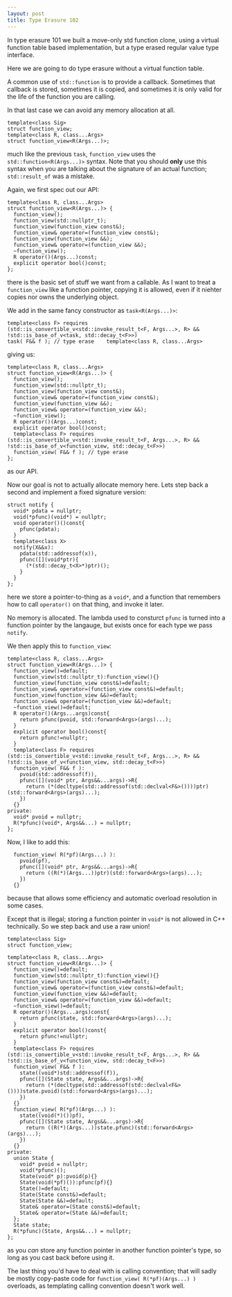 ```yaml
---
layout: post
title: Type Erasure 102
---
```


In type erasure 101 we built a move-only std function clone, using a virtual function table based implementation, but a type erased regular value type interface.

Here we are going to do type erasure without a virtual function table.

A common use of `std::function` is to provide a callback.  Sometimes that callback is stored, sometimes it is copied, and sometimes it is only valid for the life of the function you are calling.

In that last case we can avoid any memory allocation at all.

    template<class Sig>
    struct function_view;
    template<class R, class...Args>
    struct function_view<R(Args...)>;
much like the previous `task`, `function_view` uses the `std::function<R(Args...)>` syntax.  Note that you should **only** use this syntax when you are talking about the signature of an actual function; `std::result_of` was a mistake.

Again, we first spec out our API:

    template<class R, class...Args>
    struct function_view<R(Args...)> {
      function_view();
      function_view(std::nullptr_t);
      function_view(function_view const&);
      function_view& operator=(function_view const&);
      function_view(function_view &&);
      function_view& operator=(function_view &&);
      ~function_view();
      R operator()(Args...)const;
      explicit operator bool()const;
    };
there is the basic set of stuff we want from a callable.  As I want to treat a `function_view` like a function pointer, copying it is allowed, even if it niehter copies nor owns the underlying object.

We add in the same fancy constructor as `task<R(Args...)>`:

    template<class F> requires (std::is_convertible_v<std::invoke_result_t<F, Args...>, R> && !std::is_base_of_v<task, std::decay_t<F>>)
    task( F&& f ); // type erase    template<class R, class...Args>
giving us:

    template<class R, class...Args>
    struct function_view<R(Args...)> {
      function_view();
      function_view(std::nullptr_t);
      function_view(function_view const&);
      function_view& operator=(function_view const&);
      function_view(function_view &&);
      function_view& operator=(function_view &&);
      ~function_view();
      R operator()(Args...)const;
      explicit operator bool()const;
      template<class F> requires (std::is_convertible_v<std::invoke_result_t<F, Args...>, R> && !std::is_base_of_v<function_view, std::decay_t<F>>)
      function_view( F&& f ); // type erase
    };
as our API.

Now our goal is not to actually allocate memory here.  Lets step back a second and implement a fixed signature version:

    struct notify {
      void* pdata = nullptr;
      void(*pfunc)(void*) = nullptr;
      void operator()()const{
        pfunc(pdata);
      }
      template<class X>
      notify(X&&x):
        pdata(std::addressof(x)),
        pfunc([](void*ptr){
          (*(std::decay_t<X>*)ptr)();
        }
      }
    };
here we store a pointer-to-thing as a `void*`, and a function that remembers how to call `operator()` on that thing, and invoke it later.

No memory is allocated.  The lambda used to consturct `pfunc` is turned into a function pointer by the langauge, but exists once for each type we pass `notify`.

We then apply this to `function_view`:

    template<class R, class...Args>
    struct function_view<R(Args...)> {
      function_view()=default;
      function_view(std::nullptr_t):function_view(){}
      function_view(function_view const&)=default;
      function_view& operator=(function_view const&)=default;
      function_view(function_view &&)=default;
      function_view& operator=(function_view &&)=default;
      ~function_view()=default;
      R operator()(Args...args)const{
        return pfunc(pvoid, std::forward<Args>(args)...);
      }
      explicit operator bool()const{
        return pfunc!=nullptr;
      }
      template<class F> requires (std::is_convertible_v<std::invoke_result_t<F, Args...>, R> && !std::is_base_of_v<function_view, std::decay_t<F>>)
      function_view( F&& f ):
        pvoid(std::addressof(f)),
        pfunc([](void* ptr, Args&&...args)->R{
          return (*(decltype(std::addressof(std::declval<F&>())))ptr)(std::forward<Args>(args)...);
        })
      {}
    private:
      void* pvoid = nullptr;
      R(*pfunc)(void*, Args&&...) = nullptr;
    };
Now, I like to add this:

      function_view( R(*pf)(Args...) ):
        pvoid(pf),
        pfunc([](void* ptr, Args&&...args)->R{
          return ((R(*)(Args...))ptr)(std::forward<Args>(args)...);
        })
      {}
because that allows some efficiency and automatic overload resolution in some cases.
 
Except that is illegal; storing a function pointer in  `void*` is not allowed in C++ technically.  So we step back and use a raw union!

    template<class Sig>
    struct function_view;

    template<class R, class...Args>
    struct function_view<R(Args...)> {
      function_view()=default;
      function_view(std::nullptr_t):function_view(){}
      function_view(function_view const&)=default;
      function_view& operator=(function_view const&)=default;
      function_view(function_view &&)=default;
      function_view& operator=(function_view &&)=default;
      ~function_view()=default;
      R operator()(Args...args)const{
        return pfunc(state, std::forward<Args>(args)...);
      }
      explicit operator bool()const{
        return pfunc!=nullptr;
      }
      template<class F> requires (std::is_convertible_v<std::invoke_result_t<F, Args...>, R> && !std::is_base_of_v<function_view, std::decay_t<F>>)
      function_view( F&& f ):
        state((void*)std::addressof(f)),
        pfunc([](State state, Args&&...args)->R{
          return (*(decltype(std::addressof(std::declval<F&>())))state.pvoid)(std::forward<Args>(args)...);
        })
      {}
      function_view( R(*pf)(Args...) ):
        state((void(*)())pf),
        pfunc([](State state, Args&&...args)->R{
          return ((R(*)(Args...))state.pfunc)(std::forward<Args>(args)...);
        })
      {}
    private:
      union State {
        void* pvoid = nullptr;
        void(*pfunc)();
        State(void* p):pvoid(p){}
        State(void(*pf)()):pfunc(pf){}
        State()=default;
        State(State const&)=default;
        State(State &&)=default;
        State& operator=(State const&)=default;
        State& operator=(State &&)=default;
      };
      State state;
      R(*pfunc)(State, Args&&...) = nullptr;
    };

as you *can* store any function pointer in another function pointer's type, so long as you cast back before using it.

The last thing you'd have to deal with is calling convention; that will sadly be mostly copy-paste code for `function_view( R(*pf)(Args...) )` overloads, as templating calling convention doesn't work well.
